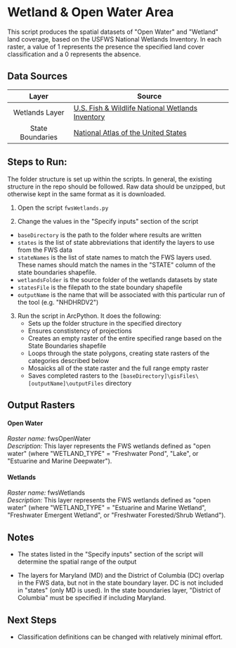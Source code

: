 Wetland & Open Water Area
=========================

This script produces the spatial datasets of "Open Water" and "Wetland" land 
coverage, based on the USFWS National Wetlands Inventory. In each raster, a 
value of 1 represents the presence the specified land cover classification and 
a 0 represents the absence.


## Data Sources
| Layer            | Source                                                                                                              | 
|:-----:           | ------                                                                                                              | 
| Wetlands Layer   | [U.S. Fish & Wildlife National Wetlands Inventory](http://www.fws.gov/wetlands/Data/Data-Download.html)             |
| State Boundaries | [National Atlas of the United States](http://dds.cr.usgs.gov/pub/data/nationalatlas/statesp010g.shp_nt00938.tar.gz) |

## Steps to Run:

The folder structure is set up within the scripts. In general, the existing 
structure in the repo should be followed. Raw data should be unzipped, but 
otherwise kept in the same format as it is downloaded.

1. Open the script `fwsWetlands.py`

2. Change the values in the "Specify inputs" section of the script
 - `baseDirectory` is the path to the folder where results are written
 - `states` is the list of state abbreviations that identify the layers to 
 use from the FWS data
 - `stateNames` is the list of state names to match the FWS layers used. These 
 names should match the names in the "STATE" column of the state boundaries 
 shapefile.
 - `wetlandsFolder` is the source folder of the wetlands datasets by state
 - `statesFile` is the filepath to the state boundary shapefile
 - `outputName` is the name that will be associated with this particular run of 
 the tool (e.g. "NHDHRDV2")
 
3. Run the script in ArcPython. It does the following:
   - Sets up the folder structure in the specified directory
   - Ensures constistency of projections
   - Creates an empty raster of the entire specified range based on the State 
   Boundaries shapefile
   - Loops through the state polygons, creating state rasters of the categories 
   described below
   - Mosaicks all of the state raster and the full range empty raster
   - Saves completed rasters to the 
   `[baseDirectory]\gisFiles\[outputName]\outputFiles` directory


## Output Rasters

#### Open Water 
*Raster name:* fwsOpenWater <br>
*Description:* This layer represents the FWS wetlands defined as "open water" (where 
"WETLAND_TYPE" = "Freshwater Pond", "Lake", or "Estuarine and Marine Deepwater").

#### Wetlands
*Raster name:* fwsWetlands <br>
*Description:* This layer represents the FWS wetlands defined as "open water" (where 
"WETLAND_TYPE" = "Estuarine and Marine Wetland", "Freshwater Emergent Wetland", or 
"Freshwater Forested/Shrub Wetland").

## Notes

- The states listed in the "Specify inputs" section of the script will determine 
the spatial range of the output

- The layers for Maryland (MD) and the District of Columbia (DC) overlap in the 
FWS data, but not in the state boundary layer. DC is not included in "states" 
(only MD is used). In the state boundaries layer, "District of Columbia" must 
be specified if including Maryland.

## Next Steps
- Classification definitions can be changed with relatively minimal effort. 
